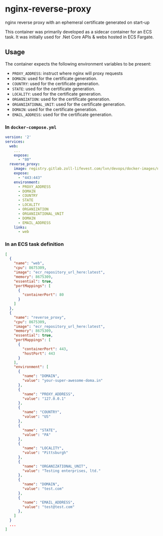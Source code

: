 # nginx-reverse-proxy

nginx reverse proxy with an ephemeral certificate generated on start-up

This container was primarily developed as a sidecar container for an ECS task. It was initially used for .Net Core APIs & webs hosted in ECS Fargate.

## Usage

The container expects the following environment variables to be present:

- `PROXY_ADDRESS`: instruct where nginx will proxy requests
- `DOMAIN`: used for the certificate generation.
- `COUNTRY`: used for the certificate generation.
- `STATE`: used for the certificate generation.
- `LOCALITY`: used for the certificate generation.
- `ORGANIZATION`: used for the certificate generation.
- `ORGANIZATIONAL_UNIT`: used for the certificate generation.
- `DOMAIN`: used for the certificate generation.
- `EMAIL_ADDRESS`: used for the certificate generation.

### In `docker-compose.yml`

```yml
version: '2'
services:
  web:
    ...
    expose:
      - "80"
  reverse_proxy:
    image: registry.gitlab.zoll-lifevest.com/lvn/devops/docker-images/nginx-reverse-proxy:latest
    expose:
      - "443:443"
    environment:
      - PROXY_ADDRESS
      - DOMAIN
      - COUNTRY
      - STATE
      - LOCALITY
      - ORGANIZATION
      - ORGANIZATIONAL_UNIT
      - DOMAIN
      - EMAIL_ADDRESS
    links:
      - web
```

### In an ECS task definition

```json
[
  {
    "name": "web",
    "cpu": 8675309,
    "image": "ecr_repository_url_here:latest",
    "memory": 8675309,
    "essential": true,
    "portMappings": [
      {
        "containerPort": 80
      }
    ]
  },
  {
    "name": "reverse_proxy",
    "cpu": 8675309,
    "image": "ecr_repository_url_here:latest",
    "memory": 8675309,
    "essential": true,
    "portMappings": [
      {
        "containerPort": 443,
        "hostPort": 443
      }
    ],
    "environment": [
      {
        "name": "DOMAIN",
        "value": "your-super-awesome-doma.in"
      },
      {
        "name": "PROXY_ADDRESS",
        "value": "127.0.0.1"
      },
      {
        "name": "COUNTRY",
        "value": "US"
      },
      {
        "name": "STATE",
        "value": "PA"
      },
      {
        "name": "LOCALITY",
        "value": "Pittsburgh"
      },
      {
        "name": "ORGANIZATIONAL_UNIT",
        "value": "Testing enterprises, ltd."
      },
      {
        "name": "DOMAIN",
        "value": "test.com"
      },
      {
        "name": "EMAIL_ADDRESS",
        "value": "test@test.com"
      },
    ]
  }
  ...
]
```

